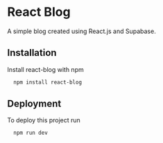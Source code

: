 
# React Blog

A simple blog created using React.js and Supabase.


## Installation

Install react-blog with npm

```bash
  npm install react-blog
```
    
## Deployment

To deploy this project run

```bash
  npm run dev
```